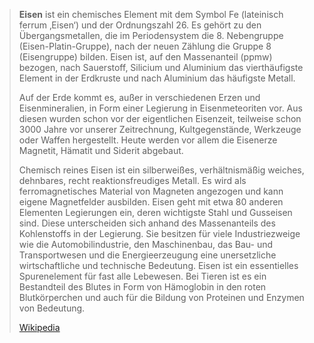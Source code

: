> **Eisen** ist ein chemisches Element mit dem Symbol Fe (lateinisch ferrum  ‚Eisen‘) und der Ordnungszahl 26. Es gehört zu den Übergangsmetallen, die im Periodensystem die 8. Nebengruppe (Eisen-Platin-Gruppe), nach der neuen Zählung die Gruppe 8 (Eisengruppe) bilden. Eisen ist, auf den Massenanteil (ppmw) bezogen, nach Sauerstoff, Silicium und Aluminium das vierthäufigste Element in der Erdkruste und nach Aluminium das häufigste Metall.
>
> Auf der Erde kommt es, außer in verschiedenen Erzen und Eisenmineralien, in Form einer Legierung in Eisenmeteoriten vor. Aus diesen wurden schon vor der eigentlichen Eisenzeit, teilweise schon 3000 Jahre vor unserer Zeitrechnung, Kultgegenstände, Werkzeuge oder Waffen hergestellt. Heute werden vor allem die Eisenerze Magnetit, Hämatit und Siderit abgebaut.
>
> Chemisch reines Eisen ist ein silberweißes, verhältnismäßig weiches, dehnbares, recht reaktionsfreudiges Metall. Es wird als ferromagnetisches Material von Magneten angezogen und kann eigene Magnetfelder ausbilden. Eisen geht mit etwa 80 anderen Elementen Legierungen ein, deren wichtigste Stahl und Gusseisen sind. Diese unterscheiden sich anhand des Massenanteils des Kohlenstoffs in der Legierung. Sie besitzen für viele Industriezweige wie die Automobilindustrie, den Maschinenbau, das Bau- und Transportwesen und die Energieerzeugung eine unersetzliche wirtschaftliche und technische Bedeutung. Eisen ist ein essentielles Spurenelement für fast alle Lebewesen. Bei Tieren ist es ein Bestandteil des Blutes in Form von Hämoglobin in den roten Blutkörperchen und auch für die Bildung von Proteinen und Enzymen von Bedeutung.
>
> [Wikipedia](https://de.wikipedia.org/wiki/Eisen)